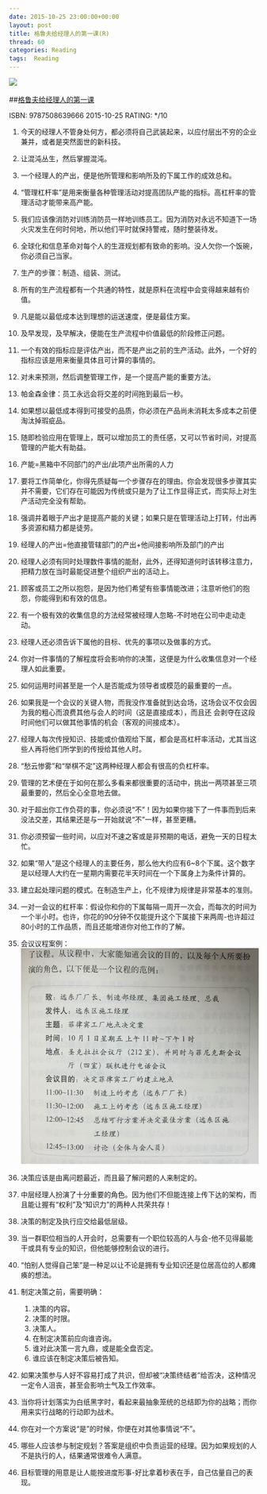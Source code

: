 ```yaml
---
date: 2015-10-25 23:00:00+00:00
layout: post
title: 格鲁夫给经理人的第一课(R)
thread: 60
categories: Reading
tags:  Reading
---
```


<img src="http://ec4.images-amazon.com/images/I/81SBWtigtRL.jpg" width="200" />

##[格鲁夫给经理人的第一课](http://amzn.to/1GQ3eJM)

ISBN: 9787508639666 2015-10-25 RATING: */10

1. 今天的经理人不管身处何方，都必须将自己武装起来，以应付层出不穷的企业兼并，或者是突然面世的新科技。

2. 让混沌丛生，然后掌握混沌。

3. 一个经理人的产出，便是他所管理和影响所及的下属工作的成效总和。

4. “管理杠杆率”是用来衡量各种管理活动对提高团队产能的指标。高杠杆率的管理活动才能带来高产能。

5. 我们应该像消防对训练消防员一样地训练员工。因为消防对永远不知道下一场火灾发生在何时何地，所以他们平时就保持警戒，随时整装待发。

6. 全球化和信息革命对每个人的生涯规划都有致命的影响。没人欠你一个饭碗，你必须自己当家。

7. 生产的步骤：制造、组装、测试。

8. 所有的生产流程都有一个共通的特性，就是原料在流程中会变得越来越有价值。

9. 凡是能以最低成本达到理想的运送速度，便是最佳方案。

10. 及早发现，及早解决，便能在生产流程中价值最低的阶段修正问题。

11. 一个有效的指标应是评估产出，而不是产出之前的生产活动。此外，一个好的指标应该是用来衡量具体且可计算的事情的。

12. 对未来预测，然后调整管理工作，是一个提高产能的重要方法。

13. 帕金森金律：员工永远会将交差的时间拖到最后一秒。

14. 如果想以最低成本得到可接受的品质，你必须在产品尚未消耗太多成本之前便淘汰掉瑕疵品。

15. 随即检验应用在管理上，既可以增加员工的责任感，又可以节省时间，对提高管理的产能大有助益。

16. 产能=黑箱中不同部门的产出/此项产出所需的人力

17. 要将工作简单化，你得先质疑每一个步骤存在的理由。你会发现很多步骤其实并不需要，它们存在可能因为传统或只是为了让工作显得正式，而实际上对生产活动完全没有帮助。

18. 强调并着眼于产出才是提高产能的关键；如果只是在管理活动上打转，付出再多资源和精力都是徒劳。

19. 经理人的产出=他直接管辖部门的产出+他间接影响所及部门的产出

20. 经理人必须有同时处理数件事情的能耐，此外，还得知道何时该转移注意力，把精力放在当时最能促进整个组织产出的活动上。

21. 顾客或员工之所以抱怨，是因为他们希望有些事情能改进；注意听他们的抱怨，你能得到和有效的信息。

22. 有一个极有效的收集信息的方法经常被经理人忽略-不时地在公司中走动走动。

23. 经理人还必须告诉下属他的目标、优先的事项以及做事的方式。

24. 你对一件事情的了解程度将会影响你的决策，这便是为什么收集信息对一个经理人如此重要。

25. 如何运用时间甚至是一个人是否能成为领导者或模范的最重要的一点。

26. 如果我是一个会议的关键人物，而我没作准备就到达会场，这场会议不仅会因为我的粗心而浪费其他与会人的时间（这是直接成本），而且还
会剥夺在这段时间他们可以做其他事情的机会（客观的间接成本）。

27. 经理人每次传授知识、技能或价值观给下属，都会是高杠杆率活动，尤其当这些人再将他们所学到的传授给其他人时。

28. “愁云惨雾”和“举棋不定”这两种经理人都会有很高的负杠杆率。

29. 管理的艺术便在于如何在那么多看来都很重要的活动中，挑出一两项甚至三项最重要的，然后全心全意地去做。

30. 对于超出你工作负荷的事，你必须说“不”！因为如果你接下了一件事而到后来没法交差，其结果还是与一开始就说“不”一样，甚至更糟。

31. 你必须预留一些时间，以应对不速之客或是非预期的电话，避免一天的日程太忙。

32. 如果“带人”是这个经理人的主要任务，那么他大约应有6~8个下属。这个数字是以经理人大约在一星期内需要花半天时间在一个下属身上为条件计算的。

33. 建立起处理问题的模式。在制造生产上，化不规律为规律是非常基本的准则。

34. 一对一会议的杠杆率：假设你和你的下属每隔一周开一次会，而每次的时间为一个半小时。也许，你花的90分钟不仅能提升这个下属接下来两周-也许超过80小时的工作品质，而且还能增进你对他工作的了解。

35. 会议议程案例：
![Alt text](/images/格鲁夫给经理人的第一课/LESSON01.jpg)

36. 决策应该是由离问题最近，而且最了解问题的人来制定的。

37. 中层经理人扮演了十分重要的角色。因为他们不但能连接上传下达的架构，而且能让握有“权利”及“知识力”的两种人共荣共存！

38. 决策的制定及执行应交给最低层级。

39. 当一群职位相当的人开会时，总需要有一个职位较高的人与会-他不见得最能干或具有专业的知识，但他能够控制会议的进行。

40. “怕别人觉得自己笨”是一种足以让不论是拥有专业知识还是位居高位的人都瘫痪的想法。

41. 制定决策之前，需要明确：
	1. 决策的内容。
	2. 决策的时限。
	3. 决策人。
	4. 在制定决策前应向谁咨询。
	5. 谁对此决策一言九鼎，或是能全盘否定。
	6. 谁应该在制定决策后被告知。

42. 如果决策参与人好不容易打成了共识，但却被“决策终结者”给否决，这种情况一定令人沮丧，甚至会影响士气及工作效率。

43. 当你将计划落实为白纸黑字时，看起来最抽象笼统的总结即为你的战略；而你用来实行战略的行动即为战术。

44. 你在对一个方案说“是”的时候，你便在对其他事情说“不”。

45. 哪些人应该参与制定规划？答案是组织中负责运营的经理。因为如果规划的人不是执行的人，结果通常很难令人满意。

46. 目标管理的用意是让人能按进度形事-好比拿着秒表在手，自己估量自己的表现。
